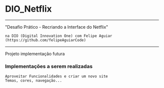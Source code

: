 # DIO_Netflix
---

"Desafio Prático - Recriando a Interface do Netflix"

	na DIO (Digital Innovation One) com Felipe Aguiar
	(https://github.com/felipeAguiarCode)

---

Projeto implementação futura
### Implementações a serem realizadas
	Aproveitar Funcionalidades e criar um novo site
	Temas, cores, navegação...
